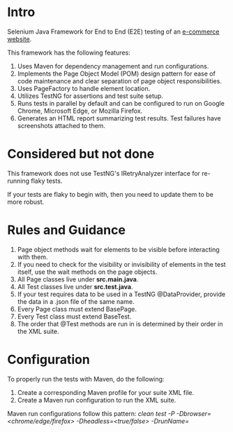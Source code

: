 # Intro
Selenium Java Framework for End to End (E2E) testing of an [e-commerce website](https://www.rahulshettyacademy.com/loginpagePractise/). 

This framework has the following features:
1. Uses Maven for dependency management and run configurations.
2. Implements the Page Object Model (POM) design pattern for ease of code maintenance and clear separation of page object responsibilities.
3. Uses PageFactory to handle element location.
4. Utilizes TestNG for assertions and test suite setup.
5. Runs tests in parallel by default and can be configured to run on Google Chrome, Microsoft Edge, or Mozilla Firefox.
6. Generates an HTML report summarizing test results. Test failures have screenshots attached to them.

# Considered but not done
This framework does not use TestNG's IRetryAnalyzer interface for re-running flaky tests. 

If your tests are flaky to begin with, then you need to update them to be more robust.

# Rules and Guidance
1. Page object methods wait for elements to be visible before interacting with them. 
2. If you need to check for the visibility or invisibility of elements in the test itself, use the wait methods on the page objects.
3. All Page classes live under **src.main.java**.
4. All Test classes live under **src.test.java**.
5. If your test requires data to be used in a TestNG @DataProvider, provide the data in a .json file of the same name.
6. Every Page class must extend BasePage.
7. Every Test class must extend BaseTest.
8. The order that @Test methods are run in is determined by their order in the XML suite.

# Configuration
To properly run the tests with Maven, do the following:
1. Create a corresponding Maven profile for your suite XML file.
2. Create a Maven run configuration to run the XML suite.

Maven run configurations follow this pattern: 
_clean test -P<Name of test suite> -Dbrowser=<chrome/edge/firefox> -Dheadless=<true/false> -DrunName=<Name of this test run>_
